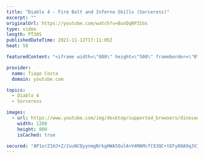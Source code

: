 ```yaml
---
title: "Diablo 4 - Fire Bolt and Inferno Skills (Sorceress)"
excerpt: ""
originalUrl: https://youtube.com/watch?v=BunDqRP31Gs
type: video
length: PT30S
publishedDateTime: 2021-11-12T17:11:05Z
heat: 50

featuredContent: "<iframe width=\"800\" height=\"500\" frameborder=\"0\" src=\"https://www.youtube.com/embed/BunDqRP31Gs\" allow=\"accelerometer; autoplay; encrypted-media; gyroscope; picture-in-picture\" allowfullscreen></iframe>"

provider:
  name: Tiago Costa
  domain: youtube.com

topics:
  - Diablo 4
  - Sorceress

images:
  - url: https://www.youtube.com/img/desktop/supported_browsers/dinosaur.png
    width: 1200
    height: 800
    isCached: true

secured: "AP1orZ1HJ+Z/2uuNCQyynmgNrkgHWA5OulA+V4MAMcfC93QC+tEFy08A9qJVIRgKjW3qN9jAGTQxuAaqZkmPAVMdzlQm1RjlfNofmnqi4GsiJAZbdJUZpMOAgUmDDGnbNzhOt+HEoucomYc7M9/yQF3YnXszw0c98A/7kaXcfveb0mfHHEn7QBoKe8/tzJPRONiBQgRoD5x9sVgBC9eUUXJOQgEek7cdsjlyKknya3iUJWHeQuoXqahdtOdPguA0HMug1zOPzqJqZuA2c+5zbbJcZM8a4vRY/wwU78H1Q+4V9U8K0UEN3zE2U9JIM0RpvS+mmXBUM7LosKi5njhkhzXUbUPc2LaC+PlOROxj9Uel2gkBRoGiM4sUUoOdPdShROtDAfSm3v9omh8uhmbGhygztCDo/nO1HqU1bmvjRZA=;4B0UWBksImcpzPnLzoe6cg=="
---
```


